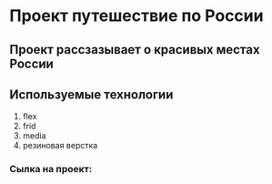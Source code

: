 
# Проект путешествие по России

## Проект рассзазывает о красивых местах России

## Используемые технологии
1. flex
2. frid
3. media
4. резиновая верстка

### Сылка на проект: 
